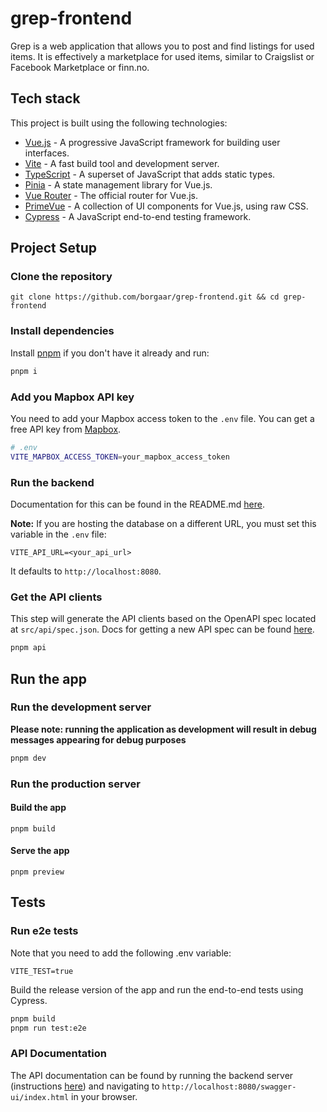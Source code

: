 # grep-frontend

Grep is a web application that allows you to post and find listings for used items.
It is effectively a marketplace for used items, similar to Craigslist or Facebook Marketplace or finn.no.

## Tech stack

This project is built using the following technologies:

- [Vue.js](https://vuejs.org/) - A progressive JavaScript framework for building user interfaces.
- [Vite](https://vitejs.dev/) - A fast build tool and development server.
- [TypeScript](https://www.typescriptlang.org/) - A superset of JavaScript that adds static types.
- [Pinia](https://pinia.vuejs.org/) - A state management library for Vue.js.
- [Vue Router](https://router.vuejs.org/) - The official router for Vue.js.
- [PrimeVue](https://www.primefaces.org/primevue/) - A collection of UI components for Vue.js, using raw CSS.
- [Cypress](https://www.cypress.io/) - A JavaScript end-to-end testing framework.

## Project Setup

### Clone the repository

```
git clone https://github.com/borgaar/grep-frontend.git && cd grep-frontend
```

### Install dependencies

Install [pnpm](https://pnpm.io/) if you don't have it already and run:

```sh
pnpm i
```

### Add you Mapbox API key

You need to add your Mapbox access token to the `.env` file. You can get a free API key from [Mapbox](https://www.mapbox.com/).

```sh
# .env
VITE_MAPBOX_ACCESS_TOKEN=your_mapbox_access_token
```

### Run the backend

Documentation for this can be found in the README.md [here](https://github.com/borgaar/grep-backend/blob/master/README.md).

**Note:** If you are hosting the database on a different URL, you must set this variable in the `.env` file:

```
VITE_API_URL=<your_api_url>
```

It defaults to `http://localhost:8080`.

### Get the API clients

This step will generate the API clients based on the OpenAPI spec located at `src/api/spec.json`.
Docs for getting a new API spec can be found [here](https://github.com/borgaar/grep-backend/blob/master/README.md).

```sh
pnpm api
```

## Run the app

### Run the development server

**Please note: running the application as development will result in debug messages appearing for debug purposes**

```sh
pnpm dev
```

### Run the production server

#### Build the app

```
pnpm build
```

#### Serve the app

```
pnpm preview
```

## Tests

### Run e2e tests

Note that you need to add the following .env variable:

```env
VITE_TEST=true
```

Build the release version of the app and run the end-to-end tests using Cypress.

```sh
pnpm build
pnpm run test:e2e
```

### API Documentation

The API documentation can be found by running the backend server (instructions [here](https://github.com/borgaar/grep-backend/blob/master/README.md)) and navigating to `http://localhost:8080/swagger-ui/index.html` in your browser.

